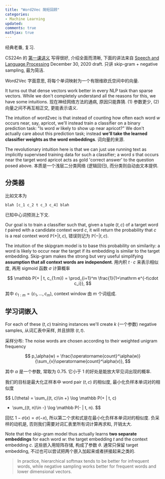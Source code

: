 ```yaml
---
title: "Word2Vec 简短回顾"
categories: 
- Machine Learning
updated: 
comments: true
mathjax: true
---
```


经典老番, 复习. 

CS224n 的 [第一课讲义](https://web.stanford.edu/class/archive/cs/cs224n/cs224n.1204/readings/cs224n-2019-notes01-wordvecs1.pdf) 写得很好, 介绍全面而清晰, 下面的讲法来自 [Speech and Language Processing](https://web.stanford.edu/~jurafsky/slp3/) December 30, 2020 draft. 只讲 skip-gram + negative sampling, 最为简洁.

<!-- more -->

Word2Vec 字面意思, 将每个单词映射为一个有限维欧氏空间中的向量.

It turns out that dense vectors work better in every NLP task than sparse vectors. While we don't completely understand all the reasons for this, we have some intuitions. 现在神经网络方法的通病, 原因只能靠猜. (1) 参数更少, (2) 向量之间不再互相正交, 更能表示语义.

The intuition of word2vec is that instead of counting how often each word $w$ occurs near, say, apricot, we'll instead train a classifier on a binary prediction task: "Is word $w$ likely to show up near apricot?" We don't actually care about this prediction task; instead **we'll take the learned classifier weights as the word embeddings**. 词向量的来源.

The revolutionary intuition here is that we can just use running text as implicitly supervised training data for such a classifier; a word $s$ that occurs near the target word apricot acts as gold 'correct answer' to the question posed above. 本质是一个浅层二分类网络 (逻辑回归), 而分类则自动由文本提供.

## 分类器

比如文本为

```
blah [c_1 c_2 t c_3 c_4] blah
```

已知中心词预测上下文.

Our goal is to train a classifier such that, given a tuple $(t, c)$ of a target word $t$ paired with a candidate context word $c$, it will return the probability that $c$ is a real context word $\mathbb P(+ | t, c)$, 错误则记为 $\mathbb P(- | t, c)$.

The intuition of the skipgram model is to base this probability on similarity: a word is likely to occur near the target if its embedding is similar to the target embedding. Skip-gram makes the strong but very useful simplifying **assumption that all context words are independent**. 用内积 $t\cdot c$ 来表示相似度, 再用 sigmoid 函数 $\sigma$ 计算概率

$$
\mathbb P(+ | t, c_{1:m}) = \prod_{i=1}^m \frac{1}{1+\mathrm e^{-t\cdot c_i}},
$$

其中 $c_{1:m} = (c_1, \dots, c_m)$, context window 由 $m$ 个词组成. 

## 学习词嵌入

For each of these $(t,c)$ training instances we'll create $k$ (一个参数) negative samples, 从词汇表中采样, 并且排除 $(t, t)$. 

采样分布: The noise words are chosen according to their weighted unigram frequency 

$$
p_\alpha(w) = \frac{\operatorname{count}^\alpha(w)}
{\sum_{v}\operatorname{count}^\alpha(v)},
$$

其中 $\alpha$ 是一个参数, 常取为 0.75. 它小于 1 的好处是能放大罕见词出现的概率.

我们的目标是最大化正样本中 word pair $(t, c)$ 的相似度, 最小化负样本单词对的相似度

$$
L(\theta) = \sum_{(t, c)\in +} \log \mathbb P(+ | t, c) 
+ \sum_{(t, n)\in -} \log \mathbb P(- | t, n).
$$

回忆 $1 - \sigma(x) = \sigma(-x)$, 所以第二个求和式是在最小化负样本单词对的相似度. 负采样的动机是, 否则我们需要对词汇表里所有词计算再求和, 开销太大.

Note that the skip-gram model thus actually learns **two separate embeddings** for each word $w$: the target embedding $t$ and the context embedding $c$. 这些嵌入用矩阵存储, 构成了参数 $\theta$. 通常只保留 target embedding, 不过也可以尝试把两个嵌入加起来或者拼接起来之类的.

> In practice, hierarchical softmax tends to be better for infrequent words, while negative sampling works better for frequent words and lower dimensional vectors.